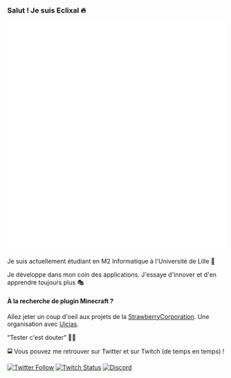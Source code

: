 ### Salut ! Je suis Eclixal 🔥

![github-metrics](github-metrics.svg)

Je suis actuellement étudiant en M2 Informatique à l'Université de Lille 👀

Je développe dans mon coin des applications. J'essaye d'innover et d'en apprendre toujours plus 🎭

#### À la recherche de plugin Minecraft ?

Allez jeter un coup d'oeil aux projets de la [StrawberryCorporation](https://github.com/StrawberryCorps). Une organisation avec [Uicias](https://github.com/Uicias).

<q>Tester c'est douter</q> 🤔👾

🚍 Vous pouvez me retrouver sur Twitter et sur Twitch (de temps en temps) !

[![Twitter Follow](https://img.shields.io/twitter/follow/Eclixal?color=%231DA1F2&label=Follow%20me&logo=Twitter&style=for-the-badge)](https://twitter.com/Eclixal) 
[![Twitch Status](https://img.shields.io/twitch/status/Eclixal?style=for-the-badge)](https://www.twitch.tv/eclixal)
[![Discord](https://img.shields.io/discord/287351401615720448?style=for-the-badge)](https://discord.gg/QnwS4Z9Yqs)
